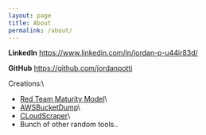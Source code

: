 ```yaml
---
layout: page
title: About
permalink: /about/
---
```


**LinkedIn** <https://www.linkedin.com/in/jordan-p-u44ir83d/>

**GitHub** <https://github.com/jordanpotti>

Creations:\
- [Red Team Maturity Model](https://redteams.fyi)\
- [AWSBucketDump](https://github.com/jordanpotti/awsbucketdump)\
- [CLoudScraper](https://github.com/jordanpotti/cloudscraper)\
- Bunch of other random tools..

